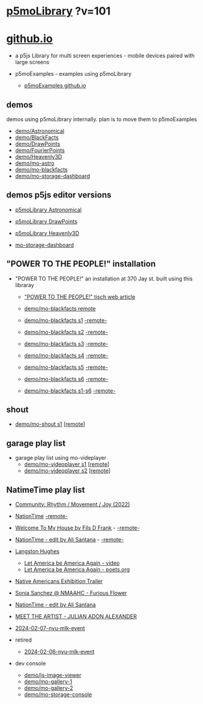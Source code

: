 # [p5moLibrary](https://github.com/molab-itp/p5moLibrary) ?v=101

# [github.io](https://molab-itp.github.io/p5moLibrary/src?v=101)

- a p5js Library for multi screen experiences - mobile devices paired with large screens

- p5moExamples - examples using p5moLibrary

  - [ p5moExamples github.io ](https://molab-itp.github.io/p5moExamples)

## demos

demos using p5moLibrary internally. plan is to move them to p5moExamples

- [demo/Astronomical](demo/Astronomical?v=101)
- [demo/BlackFacts](demo/BlackFacts?v=101)
- [demo/DrawPoints](demo/DrawPoints?v=101)
- [demo/FourierPoints](demo/FourierPoints?v=101)
- [demo/Heavenly3D](demo/Heavenly3D?v=101)
- [demo/mo-astro](demo/mo-astro?v=101)
- [demo/mo-blackfacts](demo/mo-blackfacts?v=101)
- [demo/mo-storage-dashboard](demo/mo-storage-dashboard?v=101)

## demos p5js editor versions

- [p5moLibrary Astronomical](https://editor.p5js.org/jht9629-nyu/sketches/iIIAb8KIDr)

- [p5moLibrary DrawPoints](https://editor.p5js.org/jht9629-nyu/sketches/TQyVoswjQ)

- [p5moLibrary Heavenly3D](https://editor.p5js.org/jht9629-nyu/sketches/6VM5IMP4m)

- [mo-storage-dashboard](https://editor.p5js.org/jht9629-nyu/sketches/Osz28nOS9)

## "POWER TO THE PEOPLE!" installation

- "POWER TO THE PEOPLE!" an installation at 370 Jay st. built using this libraray

  - ["POWER TO THE PEOPLE!" tisch web article](https://tisch.nyu.edu/itp/news/spring-2024/community-facing-interactive-installations-on-the-ground-floor-o)

  - [demo/mo-blackfacts remote](demo/mo-blackfacts?v=101)
  - [demo/mo-blackfacts s1](demo/mo-blackfacts?v=101&group=s1&qrcode=mo-blackfacts-qrcode-1.png) [-remote-](demo/mo-blackfacts?v=101&group=s1)
  - [demo/mo-blackfacts s2](demo/mo-blackfacts?v=101&group=s2&qrcode=mo-blackfacts-qrcode-2.png) [-remote-](demo/mo-blackfacts?v=101&group=s2)
  - [demo/mo-blackfacts s3](demo/mo-blackfacts?v=101&group=s3&qrcode=mo-blackfacts-qrcode-3.png) [-remote-](demo/mo-blackfacts?v=101&group=s3)
  - [demo/mo-blackfacts s4](demo/mo-blackfacts?v=101&group=s4&qrcode=mo-blackfacts-qrcode-4.png) [-remote-](demo/mo-blackfacts?v=101&group=s4)
  - [demo/mo-blackfacts s5](demo/mo-blackfacts?v=101&group=s5&qrcode=mo-blackfacts-qrcode-5.png) [-remote-](demo/mo-blackfacts?v=101&group=s5)
  - [demo/mo-blackfacts s6](demo/mo-blackfacts?v=101&group=s6&qrcode=mo-blackfacts-qrcode-6.png) [-remote-](demo/mo-blackfacts?v=101&group=s6)
  - [demo/mo-blackfacts s1-s6](demo/mo-blackfacts?v=101&group=s1,s2,s3,s4,s5,s6&qrcode=mo-blackfacts-qrcode-1-6.png) [-remote-](demo/mo-blackfacts?v=101&group=s1,s2,s3,s4,s5,s6)

## shout

- [demo/mo-shout s1](demo/mo-shout?v=101&group=s1&qrcode=mo-shout-qrcode-1.png) [[remote](qrcode/mo-shout.html?v=101&group=s1)]
<!-- https://molab-itp.github.io/p5moLibrary/src/qrcode/mo-shout.html?group=s1 -->

## garage play list

- garage play list using mo-videplayer
  - [demo/mo-videoplayer s1](demo/mo-videoplayer?v=101&group=s1&qrcode=mo-videoplayer-qrcode-1.png)
    [[remote](qrcode/mo-videoplayer.html?v=101&group=s1)]
  - [demo/mo-videoplayer s2](demo/mo-videoplayer?v=101&group=s2&qrcode=mo-videoplayer-qrcode-2.png)
    [[remote](qrcode/mo-videoplayer.html?v=101&group=s2)]

## NatimeTime play list

- [Community: Rhythm / Movement / Joy (2022)](demo/mo-videoplayer/index.html?playlist=8HfVf69nUX0)

- [NationTime](demo/mo-videoplayer/index.html?qrcode=NationTime.png) [-remote-](demo/mo-videoplayer/index.html)

- [Welcome To My House by Fils D Frank](demo/mo-videoplayer/?playlist=kinLtCLHYvo&title=Welcome%20To%20My%20House%20by%20Fils%20D%20Frank&qrcode=NationTime.png) - [-remote-](demo/mo-videoplayer/?playlist=kinLtCLHYvo&title=Welcome%20To%20My%20House%20by%20Fils%20D%20Frank)

- [NationTime - edit by Ali Santana](demo/mo-videoplayer/?playlist=-UtKxghWlvY&title=NationTime%20-%20ELUCID%20-%20BETAMAX&qrcode=NationTime.png) - [-remote-](demo/mo-videoplayer/?playlist=-UtKxghWlvY&title=NationTime%20-%20ELUCID%20-%20BETAMAX)

- [Langston Hughes ](demo/BlackFacts?playlist=XzI3huqpCi4)

  - [Let America be America Again - video](demo/mo-blackfacts?playlist=CFNM8GB_Yp0&title=%E2%98%85)
  - [Let America be America Again - poets.org](https://poets.org/poem/let-america-be-america-again)

- [Native Americans Exhibition Trailer](demo/BlackFacts?playlist=hpjNGTYvpxw)

- [Sonia Sanchez @ NMAAHC - Furious Flower](demo/mo-blackfacts?playlist=FNLp8e-cfgk&title=Sonia%20Sanchez)

- [NationTime - edit by Ali Santana](demo/mo-videoplayer?playlist=-UtKxghWlvY&title=NationTime%20-%20ELUCID%20-%20BETAMAX&qrcode=NationTime.png)

- [MEET THE ARTIST - JULIAN ADON ALEXANDER](demo/mo-blackfacts?playlist=wk0La_2igws&title=MEET%20THE%20ARTIST%20-%20JULIAN%20ADON%20ALEXANDE%20-%20What%20it%20is&qrcode=JULIAN.png)

- [2024-02-07-nyu-mlk-event](demo/mo-blackfacts?playlist=lG758MniLYg&qrcode=annoucement-01.png&title=2024-02-07-nyu-mlk-event)

- retired

  - [2024-02-06-nyu-mlk-event](demo/mo-blackfacts?playlist=zbRz5xTaLYI&qrcode=annoucement-01.png&title=2024-02-06-nyu-mlk-event)
  <!-- - [Weapons of White Destruction - TJ](demo/mo-blackfacts?playlist=ob8YQPGJiHY&title=Weapons%20of%20White%20Destruction%20-%20TJ&&qrcode=TJ.png) -->

- dev console

  - [demo/js-image-viewer](demo/js-image-viewer?v=101)
  - [demo/mo-gallery-1](demo/mo-gallery-1?v=101)
  - [demo/mo-gallery-2](demo/mo-gallery-2?v=101)
  - [demo/mo-storage-console](demo/mo-storage-console?v=101)

<!--

- retired
  - [demo/mo-astro-host-0](demo/mo-astro-host-0?v=101)
  - [demo/mo-astro-host-1](demo/mo-astro-host-1?v=101)
  - [demo/mo-astro-remote-0](demo/mo-astro-remote-0?v=101)
  - [demo/mo-astro-remote-1](demo/mo-astro-remote-1?v=101)

  - [demo/mo-blackfacts-host](demo/mo-blackfacts-host?v=101)
  - [demo/mo-blackfacts-remote](demo/mo-blackfacts-remote?v=101)

# https://www.youtube.com/watch?v=hpjNGTYvpxw
# The Land Carries Our Ancestors: Contemporary Art by Native Americans Exhibition Trailer

 -->
